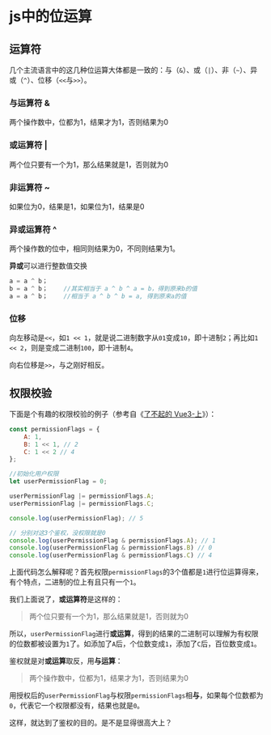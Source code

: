 # js中的位运算

## 运算符
几个主流语言中的这几种位运算大体都是一致的：与（`&`）、或（`|`）、非（`~`）、异或（`^`）、位移（`<<`与`>>`）。

### 与运算符 &

两个操作数中，位都为1，结果才为1，否则结果为0

### 或运算符 |

两个位只要有一个为1，那么结果就是1，否则就为0

### 非运算符 ~

如果位为0，结果是1，如果位为1，结果是0

### 异或运算符 ^

两个操作数的位中，相同则结果为0，不同则结果为1。

**异或**可以进行整数值交换
``` js
a = a ^ b； 　　
b = a ^ b； 　　//其实相当于 a ^ b ^ a = b，得到原来b的值
a = a ^ b； 　　//相当于 a ^ b ^ b = a, 得到原来a的值
```

### 位移

向左移动是`<<`，如`1 << 1`，就是说二进制数字从`01`变成`10`，即十进制`2`；再比如`1 << 2`，则是变成二进制`100`，即十进制`4`。

向右位移是`>>`，与之刚好相反。

## 权限校验

下面是个有趣的权限校验的例子（参考自《[了不起的 Vue3-上](https://mp.weixin.qq.com/s/AcEIkXoKSgtJsH_arkMjBQ)》）：

``` js
const permissionFlags = {
    A: 1,
    B: 1 << 1, // 2
    C: 1 << 2 // 4
};

//初始化用户权限
let userPermissionFlag = 0;

userPermissionFlag |= permissionFlags.A;
userPermissionFlag |= permissionFlags.C;

console.log(userPermissionFlag); // 5

// 分别对这3个鉴权，没权限就是0
console.log(userPermissionFlag & permissionFlags.A); // 1
console.log(userPermissionFlag & permissionFlags.B) // 0
console.log(userPermissionFlag & permissionFlags.C) // 4
```

上面代码怎么解释呢？首先权限`permissionFlags`的3个值都是`1`进行位运算得来，有个特点，二进制的位上有且只有一个`1`。

我们上面说了，**或运算符**是这样的：
> 两个位只要有一个为1，那么结果就是1，否则就为0

所以，`userPermissionFlag`进行**或运算**，得到的结果的二进制可以理解为有权限的位数都被设置为`1`了。如添加了`A`后，个位数变成`1`，添加了`C`后，百位数变成`1`。

鉴权就是对**或运算**取反，用**与运算**：
> 两个操作数中，位都为1，结果才为1，否则结果为0

用授权后的`userPermissionFlag`与权限`permissionFlags`相**与**，如果每个位数都为`0`，代表它一个权限都没有，结果也就是`0`。

这样，就达到了鉴权的目的。是不是显得很高大上？
